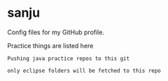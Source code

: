 # sanju
Config files for my GitHub profile.

Practice things are listed here
```
Pushing java practice repos to this git

only eclipse folders will be fetched to this repo
```
